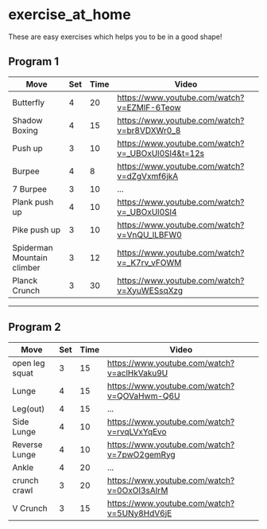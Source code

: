 # exercise_at_home
These are easy exercises which helps you to be in a good shape!

Program 1
------

| Move | Set |Time | Video
| --- | --- | --- | --- |
| Butterfly | 4 | 20 | https://www.youtube.com/watch?v=EZMlF-6Teow
| Shadow Boxing | 4 | 15 | https://www.youtube.com/watch?v=br8VDXWr0_8
| Push up | 3 | 10 | https://www.youtube.com/watch?v=_UBOxUl0Sl4&t=12s
| Burpee | 4 | 8 | https://www.youtube.com/watch?v=dZgVxmf6jkA
| 7 Burpee | 3 | 10 | ...
| Plank push up | 4 | 10 | https://www.youtube.com/watch?v=_UBOxUl0Sl4
| Pike push up | 3 | 10 | https://www.youtube.com/watch?v=VnQU_lLBFW0
| Spiderman Mountain climber | 3 | 12 | https://www.youtube.com/watch?v=_K7rv_vFOWM
| Planck Crunch | 3 | 30 | https://www.youtube.com/watch?v=XyuWESsqXzg


***********************************



Program 2
------

| Move | Set |Time | Video
| --- | --- | --- | --- |
| open leg squat | 3 | 15 | https://www.youtube.com/watch?v=aclHkVaku9U
| Lunge | 4 | 15 | https://www.youtube.com/watch?v=QOVaHwm-Q6U
| Leg(out) | 4 | 15 | ...
| Side Lunge | 4 | 10 | https://www.youtube.com/watch?v=rvqLVxYqEvo
| Reverse Lunge  | 4 | 10 | https://www.youtube.com/watch?v=7pwO2gemRyg
| Ankle | 4 | 20 | ...
| crunch crawl | 3 | 20 | https://www.youtube.com/watch?v=0OxOI3sAIrM
| V Crunch | 3 | 15 | https://www.youtube.com/watch?v=5UNy8HdV6jE

